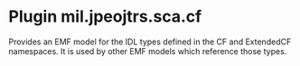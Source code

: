 # Plugin mil.jpeojtrs.sca.cf

Provides an EMF model for the IDL types defined in the CF and ExtendedCF namespaces. It is used by other EMF models which reference those types. 
